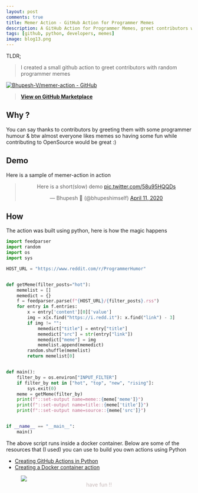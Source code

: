 ```yaml
---
layout: post
comments: true
title: Memer Action - GitHub Action for Programmer Memes
description: A GitHub Action for Programmer Memes, greet contributors with some programmer humor ;)
tags: [github, python, developers, memes]
image: blog13.png
---
```


TLDR;
> I created a small github action to greet contributors with random programmer memes


[![Bhupesh-V/memer-action - GitHub](https://gh-card.dev/repos/Bhupesh-V/memer-action.svg)](https://github.com/Bhupesh-V/memer-action)

> **[View on GitHub Marketplace](https://github.com/marketplace/actions/memer-action)**

## Why ?
You can say thanks to contributors by greeting them with some programmer humour & btw almost everyone likes memes so having some fun while contributing to OpenSource would be great :)

## Demo
Here is a sample of memer-action in action

<div align="center">
<blockquote class="twitter-tweet"><p lang="en" dir="ltr">Here is a short(slow) demo <a href="https://t.co/58u95HQQDs">pic.twitter.com/58u95HQQDs</a></p>&mdash; Bhupesh 👾 (@bhupeshimself) <a href="https://twitter.com/bhupeshimself/status/1248954061442826242?ref_src=twsrc%5Etfw">April 11, 2020</a></blockquote> <script async src="https://platform.twitter.com/widgets.js" charset="utf-8"></script>
</div>

## How 
The action was built using python, here is how the magic happens
```python
import feedparser
import random
import os
import sys

HOST_URL = "https://www.reddit.com/r/ProgrammerHumor"


def getMeme(filter_posts="hot"):
    memelist = []
    memedict = {}
    f = feedparser.parse(f"{HOST_URL}/{filter_posts}.rss")
    for entry in f.entries:
        x = entry['content'][0]['value']
        img = x[x.find("https://i.redd.it"): x.find("link") - 3]
        if img != "":
            memedict["title"] = entry["title"]
            memedict["src"] = str(entry["link"])
            memedict["meme"] = img
            memelist.append(memedict)
        random.shuffle(memelist)
        return memelist[0]


def main():
    filter_by = os.environ["INPUT_FILTER"]
    if filter_by not in ["hot", "top", "new", "rising"]:
        sys.exit(0)
    meme = getMeme(filter_by)
    print(f"::set-output name=meme::{meme['meme']}")
    print(f"::set-output name=title::{meme['title']}")
    print(f"::set-output name=source::{meme['src']}")


if __name__ == "__main__":
    main()

```
The above script runs inside a docker container. Below are some of the resources that (I used) you can use to build you own actions using Python

- [Creating GitHub Actions in Python](https://www.jacobtomlinson.co.uk/posts/2019/creating-github-actions-in-python/)
- [Creating a Docker container action](https://help.github.com/en/actions/building-actions/creating-a-docker-container-action)

<figure>
<img src="https://media.giphy.com/media/mCRJDo24UvJMA/giphy.gif">
<figcaption style="color: #c7b9b9; text-align: center;"> have fun !! </figcaption>
</figure>

